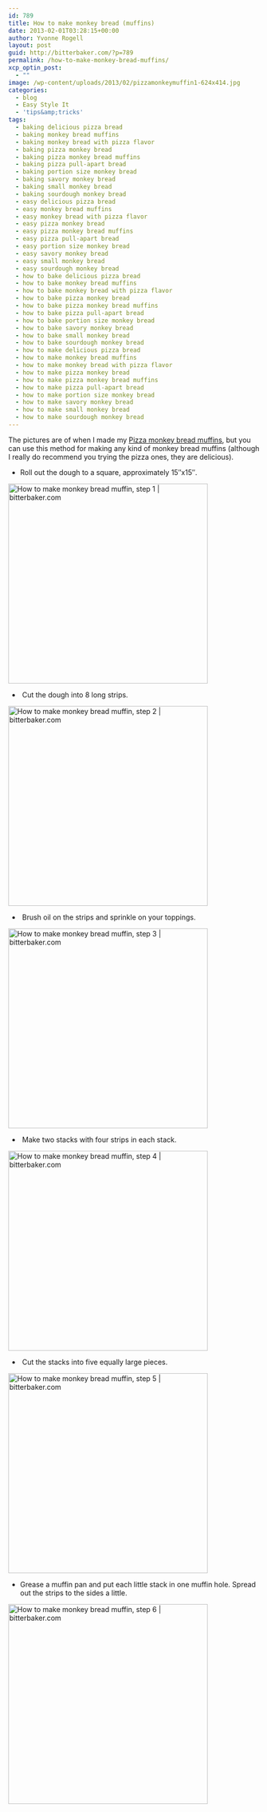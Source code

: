 ```yaml
---
id: 789
title: How to make monkey bread (muffins)
date: 2013-02-01T03:28:15+00:00
author: Yvonne Rogell
layout: post
guid: http://bitterbaker.com/?p=789
permalink: /how-to-make-monkey-bread-muffins/
xcp_optin_post:
  - ""
image: /wp-content/uploads/2013/02/pizzamonkeymuffin1-624x414.jpg
categories:
  - blog
  - Easy Style It
  - 'tips&amp;tricks'
tags:
  - baking delicious pizza bread
  - baking monkey bread muffins
  - baking monkey bread with pizza flavor
  - baking pizza monkey bread
  - baking pizza monkey bread muffins
  - baking pizza pull-apart bread
  - baking portion size monkey bread
  - baking savory monkey bread
  - baking small monkey bread
  - baking sourdough monkey bread
  - easy delicious pizza bread
  - easy monkey bread muffins
  - easy monkey bread with pizza flavor
  - easy pizza monkey bread
  - easy pizza monkey bread muffins
  - easy pizza pull-apart bread
  - easy portion size monkey bread
  - easy savory monkey bread
  - easy small monkey bread
  - easy sourdough monkey bread
  - how to bake delicious pizza bread
  - how to bake monkey bread muffins
  - how to bake monkey bread with pizza flavor
  - how to bake pizza monkey bread
  - how to bake pizza monkey bread muffins
  - how to bake pizza pull-apart bread
  - how to bake portion size monkey bread
  - how to bake savory monkey bread
  - how to bake small monkey bread
  - how to bake sourdough monkey bread
  - how to make delicious pizza bread
  - how to make monkey bread muffins
  - how to make monkey bread with pizza flavor
  - how to make pizza monkey bread
  - how to make pizza monkey bread muffins
  - how to make pizza pull-apart bread
  - how to make portion size monkey bread
  - how to make savory monkey bread
  - how to make small monkey bread
  - how to make sourdough monkey bread
---
```

The pictures are of when I made my <a title="Pizza monkey bread muffins" href="/pizza-monkey-bread-muffins/" target="_blank">Pizza monkey bread muffins</a>, but you can use this method for making any kind of monkey bread muffins (although I really do recommend you trying the pizza ones, they are delicious).

  * Roll out the dough to a square, approximately 15&#8243;x15&#8243;.

<img class="aligncenter" alt="How to make monkey bread muffin, step 1 | bitterbaker.com" src="http://bitterbaker.com/images/monkeymuffinstep1.jpg" width="400" />

  *  Cut the dough into 8 long strips.

<img class="aligncenter" alt="How to make monkey bread muffin, step 2 | bitterbaker.com" src="http://bitterbaker.com/images/monkeymuffinstep2.jpg" width="400" />

  *  Brush oil on the strips and sprinkle on your toppings.

<img class="aligncenter" alt="How to make monkey bread muffin, step 3 | bitterbaker.com" src="http://bitterbaker.com/images/monkeymuffinstep3.jpg" width="400" />

  *  Make two stacks with four strips in each stack.

<p style="text-align: left;">
  <img class="aligncenter" alt="How to make monkey bread muffin, step 4 | bitterbaker.com" src="http://bitterbaker.com/images/monkeymuffinstep4.jpg" width="400" />
</p>

  *  Cut the stacks into five equally large pieces.

<p style="text-align: left;">
  <img class="aligncenter" alt="How to make monkey bread muffin, step 5 | bitterbaker.com" src="http://bitterbaker.com/images/monkeymuffinstep5.jpg" width="400" />
</p>

  * Grease a muffin pan and put each little stack in one muffin hole. Spread out the strips to the sides a little.

<p style="text-align: left;">
  <img class="aligncenter" alt="How to make monkey bread muffin, step 6 | bitterbaker.com" src="http://bitterbaker.com/images/monkeymuffinstep6.jpg" width="400" />
</p>